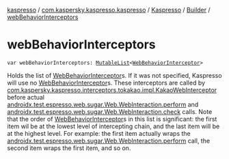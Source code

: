 [kaspresso](../../../index.md) / [com.kaspersky.kaspresso.kaspresso](../../index.md) / [Kaspresso](../index.md) / [Builder](index.md) / [webBehaviorInterceptors](./web-behavior-interceptors.md)

# webBehaviorInterceptors

`var webBehaviorInterceptors: `[`MutableList`](https://kotlinlang.org/api/latest/jvm/stdlib/kotlin.collections/-mutable-list/index.html)`<`[`WebBehaviorInterceptor`](../../../com.kaspersky.kaspresso.interceptors.behavior/-web-behavior-interceptor.md)`>`

Holds the list of [WebBehaviorInterceptor](../../../com.kaspersky.kaspresso.interceptors.behavior/-web-behavior-interceptor.md)s.
If it was not specified, Kaspresso will use no [WebBehaviorInterceptor](../../../com.kaspersky.kaspresso.interceptors.behavior/-web-behavior-interceptor.md)s.
These interceptors are called by [com.kaspersky.kaspresso.interceptors.tokakao.impl.KakaoWebInterceptor](#)
before actual [androidx.test.espresso.web.sugar.Web.WebInteraction.perform](#) and
[androidx.test.espresso.web.sugar.Web.WebInteraction.check](#) calls.
Note that the order of [WebBehaviorInterceptor](../../../com.kaspersky.kaspresso.interceptors.behavior/-web-behavior-interceptor.md)s in this list is significant: the first item wil be
at the lowest level of intercepting chain, and the last item will be at the highest level.
For example: the first item actually wraps the [androidx.test.espresso.web.sugar.Web.WebInteraction.perform](#)
call, the second item wraps the first item, and so on.

